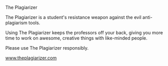 The Plagiarizer

The Plagiarizer is a student's resistance weapon against the evil anti-plagiarism tools.

Using The Plagiarizer keeps the professors off your back, giving you more time to work on awesome, creative things with like-minded people.

Please use The Plagiarizer responsibly.

www.theplagiarizer.com